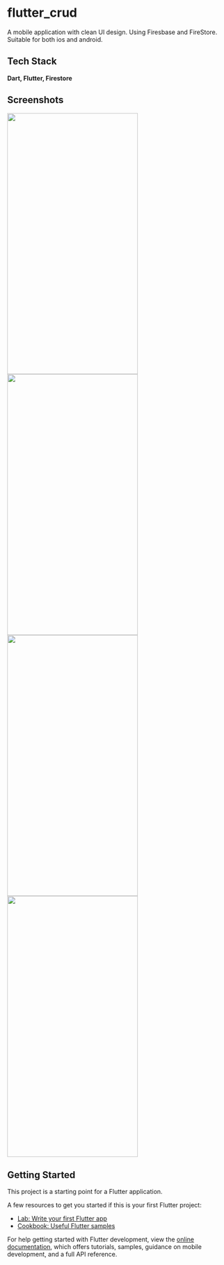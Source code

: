# flutter_crud
A mobile application with clean UI design. Using Firesbase and FireStore. Suitable for both ios and android.

## Tech Stack

**Dart, Flutter, Firestore** 

## Screenshots
<div width="100%" display="flex" justify-content="space-evenly">
<img src="https://user-images.githubusercontent.com/113452509/200176610-d6843967-d220-4f26-968a-ed0e93f39136.png"  width="300" height="600"> 
<img src="https://user-images.githubusercontent.com/113452509/200176609-4ffbc62a-590d-46ad-a80e-ac4da6e6e8b7.png"  width="300" height="600">
<img src="https://user-images.githubusercontent.com/113452509/200176611-6b4eb0f0-0e2b-49ee-892a-2fe6319f3458.png"  width="300" height="600">
<img src="https://user-images.githubusercontent.com/113452509/200176601-ee52979d-619b-4b70-b7e9-ff72770c397c.png"  width="300" height="600">
</div>




## Getting Started

This project is a starting point for a Flutter application.

A few resources to get you started if this is your first Flutter project:

- [Lab: Write your first Flutter app](https://docs.flutter.dev/get-started/codelab)
- [Cookbook: Useful Flutter samples](https://docs.flutter.dev/cookbook)

For help getting started with Flutter development, view the
[online documentation](https://docs.flutter.dev/), which offers tutorials,
samples, guidance on mobile development, and a full API reference.
